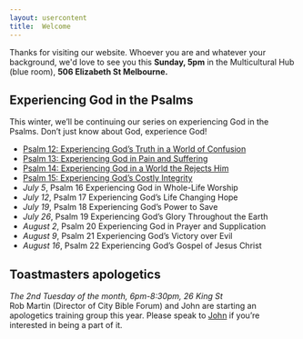 ```yaml
---
layout: usercontent
title:  Welcome
---
```


Thanks for visiting our website. Whoever you are and whatever your background, we'd love to see you this __Sunday, 5pm__ in the Multicultural Hub (blue room), __506 Elizabeth St Melbourne.__


## Experiencing God in the Psalms
This winter, we’ll be continuing our series on experiencing God in the Psalms. Don’t just know about God, experience God!

 * [Psalm 12: Experiencing God’s Truth in a World of Confusion][Psalm12]
 * [Psalm 13: Experiencing God in Pain and Suffering][Psalm13]
 * [Psalm 14: Experiencing God in a World the Rejects Him][Psalm14]
 * [Psalm 15: Experiencing God’s Costly Integrity][Psalm15]
 * _July 5_,     Psalm 16    Experiencing God in Whole-Life Worship
 * _July 12_,     Psalm 17    Experiencing God’s Life Changing Hope
 * _July 19_,     Psalm 18    Experiencing God’s Power to Save
 * _July 26_,     Psalm 19    Experiencing God’s Glory Throughout the Earth
 * _August 2_,    Psalm 20    Experiencing God in Prayer and Supplication
 * _August 9_,    Psalm 21    Experiencing God’s Victory over Evil
 * _August 16_,   Psalm 22    Experiencing God’s Gospel of Jesus Christ


## Toastmasters apologetics
_The 2nd Tuesday of the month, 6pm-8:30pm, 26 King St_  
Rob Martin (Director of City Bible Forum) and John are starting an apologetics training group this year. Please speak to [John] if you’re interested in being a part of it.


[John]: mailto:john.david.hudson@gmail.com
[Psalm12]: /2015/06/07/psalm_12-experiencing_gods_truth_in_a_world_of_confusion-john_hudson.html
[Psalm13]: /2015/06/14/psalm_13-experiencing_god_in_pain_and_suffering-john_hudson.html
[Psalm14]: /2015/06/21/psalm_14-experiecing_god_in_a_world_that_rejects_him-john_hudson.html
[Psalm15]: /2015/06/28/psalm_15-experiencing_gods_costly_integrity-john_hudson.html



